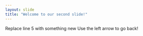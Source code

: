 ```yaml
---
layout: slide
title: "Welcome to our second slide!"
---
```


Replace line 5 with something new
Use the left arrow to go back!
